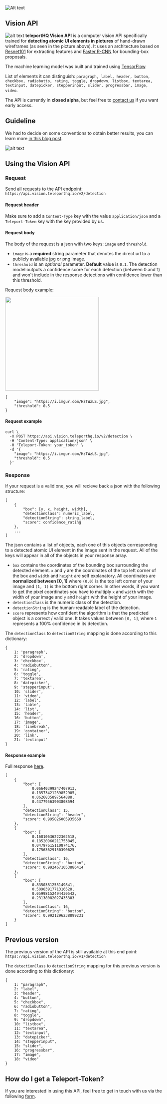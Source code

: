 ![Alt text](https://raw.githubusercontent.com/teleporthq/teleport-lib-js/master/logo50.png "TeleportHQ")

## Vision API
![alt text](https://i.imgur.com/K3ut2Dv.jpg "teleportHQ Vision API")
**teleportHQ Vision API** is a computer vision API specifically trained for **detecting atomic UI elements in pictures** of hand-drawn wireframes (as seen in the picture above). It uses an architecture based on [Resnet101](https://arxiv.org/abs/1512.03385) for extracting features and [Faster R-CNN](https://arxiv.org/abs/1506.01497) for bounding-box proposals. 

The machine learning model was built and trained using [TensorFlow](https://github.com/tensorflow/tensorflow).

List of elements it can distinguish: `paragraph, label, header, button, checkbox, radiobutto, rating, toggle, dropdown, listbox, textarea, textinput, datepicker, stepperinput, slider, progressbar, image, video`.

The API is currently in **closed alpha**, but feel free to [contact us](#how-do-i-get-a-teleport-token) if you want early access.

## Guideline
We had to decide on some conventions to obtain better results, you can learn more [in this blog post](https://teleporthq.io/blog-enforcing-convention-for-wireframe-object-detection).

![alt text](https://teleporthq.io/playground_assets/scan0.jpg "Vision API guidelines")


## Using the Vision API
### Request
Send all requests to the API endpoint: `https://api.vision.teleporthq.io/v2/detection`
#### Request header
Make sure to add a `Content-Type` key with the value `application/json` and a `Teleport-Token` key with the key provided by us.
#### Request body
The body of the request is a json with two keys: `image` and `threshold`.
* `image` is a **required** string parameter that denotes the direct url to a publicly available jpg or png image.
* `threshold` is an *optional* parameter. **Default** value is `0.1`. The detection model outputs a confidence score for each detection (between 0 and 1) and won't include in the response detections with confidence lower than this threshold.

Request body example:

<img src="https://i.imgur.com/HzTWzLS.jpg" width="300" height="300">

```
{
    "image": "https://i.imgur.com/HzTWzLS.jpg", 
    "threshold": 0.5
}
```
#### Request example
```
curl \
  -X POST https://api.vision.teleporthq.io/v2/detection \
  -H 'Content-Type: application/json' \
  -H 'Teleport-Token: your_token' \
  -d '{ 
    "image": "https://i.imgur.com/HzTWzLS.jpg",
    "threshold": 0.5 
  }'
```

### Response
If your request is a valid one, you will recieve back a json with the following structure:

```
[
    {
        "box": [y, x, height, width],
        "detectionClass": numeric_label,
        "detectionString": string_label,
        "score": confidence_rating
    },
    ...
]
```
The json contains a list of objects, each one of this objects corresponding to a detected atomic UI element in the image sent in the request. All of the keys will appear in all of the objects in your response array.
* `box` contains the coordinates of the bounding box surrounding the detected element. `x` and `y` are the coordinates of the top left corner of the box and `width` and `height` are self explanatory. All coordinates are **normalized between [0, 1]** where `(0,0)` is the top left corner of your image and `(1, 1)` is the bottom right corner. In other words, if you want to get the pixel coordinates you have to multiply `x` and `width` with the width of your image and `y` and `height` with the height of your image.
* `detectionClass` is the numeric class of the detection.
* `detectionString` is the human-readable label of the detection.
* `score` represents how confident the algorithm is that the predicted object is a correct / valid one. It takes values between `[0, 1]`, where `1` represents a 100% confidence in its detection.

The `detectionClass` to `detectionString` mapping is done according to this dictionary:
```
{
    1: 'paragraph',
    2: 'dropdown',
    3: 'checkbox',
    4: 'radiobutton',
    5: 'rating',
    6: 'toggle',
    7: 'textarea',
    8: 'datepicker',
    9: 'stepperinput',
    10: 'slider',
    11: 'video',
    12: 'label',
    13: 'table',
    14: 'list',
    15: 'header',
    16: 'button',
    17: 'image',
    18: 'linebreak',
    19: 'container',
    20: 'link',
    21: 'textinput'
}
```

#### Response example
Full response [here](https://gist.github.com/DimitriF/986de27fdc5c849696719b8543ca8d35).
```
[
    {
        "box": [
            0.06640399247407913,
            0.18573421239852905,
            0.0626835897564888,
            0.43779563903808594
        ],
        "detectionClass": 15,
        "detectionString": "header",
        "score": 0.995826005935669
    },
    {
        "box": [
            0.16810636222362518,
            0.18520960211753845,
            0.04797615110874176,
            0.17563629150390625
        ],
        "detectionClass": 16,
        "detectionString": "button",
        "score": 0.9924671053886414
    },
    {
        "box": [
            0.8350381255149841,
            0.5098391771316528,
            0.05998152494430542,
            0.23138082027435303
        ],
        "detectionClass": 16,
        "detectionString": "button",
        "score": 0.9921296238899231
    }
]
```

## Previous version

The previous version of the API is still available at this end point:
`https://api.vision.teleporthq.io/v1/detection`

The `detectionClass` to `detectionString` mapping for this previous version is done according to this dictionary:
```
{
    1: "paragraph",
    2: "label",
    3: "header",
    4: "button",
    5: "checkbox",
    6: "radiobutton",
    7: "rating",
    8: "toggle",
    9: "dropdown",
    10: "listbox",
    11: "textarea",
    12: "textinput",
    13: "datepicker",
    14: "stepperinput",
    15: "slider",
    16: "progressbar",
    17: "image",
    18: "video"
}
```

## How do I get a Teleport-Token?
If you are interested in using this API, feel free to get in touch with us via the following [form](https://docs.google.com/forms/d/e/1FAIpQLSdLzIL3pnsXZeJW2-S9c064K-I-M-Q-mhpfxuLrXzJOuuRrkw/viewform). 

